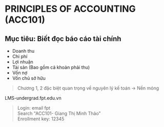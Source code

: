 # PRINCIPLES OF ACCOUNTING (ACC101)
## Mục tiêu: Biết đọc báo cáo tài chính
- Doanh thu
- Chi phí
- Lợi nhuận
- Tài sản (Bao gồm cả khoản phải thu)
- Vốn nợ
- Vốn chủ sở hữu
> Chương 1, 2 đặc biệt quan trọng về nguyên lý kế toán -> Nền móng

LMS-undergrad.fpt.edu.vn
> Login: email fpt  
> Search "ACC101- Giang Thị Minh Thảo"  
> Enrollment key: 12345